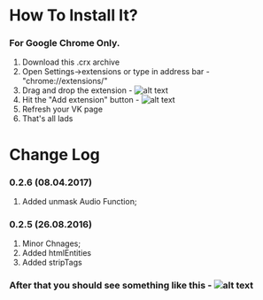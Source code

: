 # How To Install It?
### For Google Chrome Only.

1. Download this .crx archive
2. Open Settings->extensions or type in address bar - "chrome://extensions/"
3. Drag and drop the extension - ![alt text](https://scrstorage.s3.amazonaws.com/blz100516.png "Drag and Drop")
4. Hit the "Add extension" button - ![alt text](https://scrstorage.s3.amazonaws.com/8n9rf0516.png "Push the button")
5. Refresh your VK page
6. That's all lads

# Change Log
### 0.2.6 (08.04.2017)
1. Added unmask Audio Function;

### 0.2.5 (26.08.2016)
1. Minor Chnages;
2. Added htmlEntities
3. Added stripTags

### After that you should see something like this - ![alt text](https://scrstorage.s3.amazonaws.com/04-17-8vpqs.png "Refresh the vk feed")